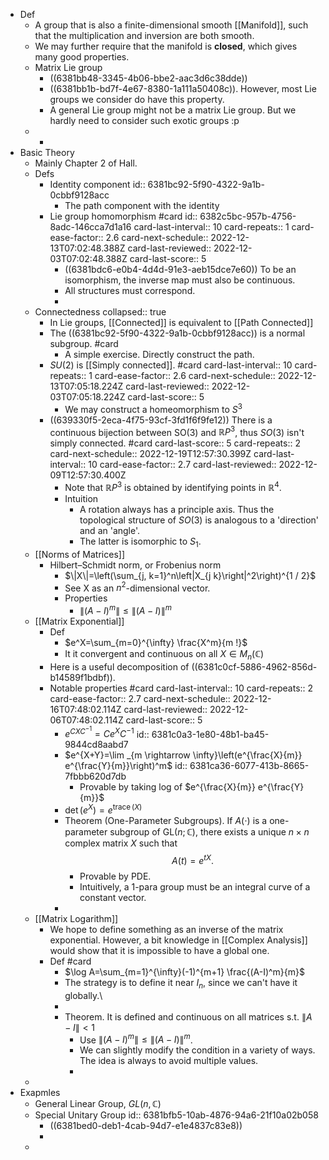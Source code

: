 - Def
	- A group that is also a finite-dimensional smooth [[Manifold]], such that the multiplication and inversion are both smooth.
	- We may further require that the manifold is **closed**, which gives many good properties.
	- Matrix Lie group
		- ((6381bb48-3345-4b06-bbe2-aac3d6c38dde))
		- ((6381bb1b-bd7f-4e67-8380-1a111a50408c)). However, most Lie groups we consider do have this property.
		- A general Lie group might not be a matrix Lie group. But we hardly need to consider such exotic groups :p
	-
		-
- Basic Theory
	- Mainly Chapter 2 of Hall.
	- Defs
		- Identity component
		  id:: 6381bc92-5f90-4322-9a1b-0cbbf9128acc
			- The path component with the identity
		- Lie group homomorphism #card
		  id:: 6382c5bc-957b-4756-8adc-146cca7d1a16
		  card-last-interval:: 10
		  card-repeats:: 1
		  card-ease-factor:: 2.6
		  card-next-schedule:: 2022-12-13T07:02:48.388Z
		  card-last-reviewed:: 2022-12-03T07:02:48.388Z
		  card-last-score:: 5
			- ((6381bdc6-e0b4-4d4d-91e3-aeb15dce7e60))
			  To be an isomorphism, the inverse map must also be continuous.
			- All structures must correspond.
			-
	- Connectedness
	  collapsed:: true
		- In Lie groups, [[Connected]] is equivalent to [[Path Connected]]
		- The ((6381bc92-5f90-4322-9a1b-0cbbf9128acc)) is a normal subgroup. #card
			- A simple exercise. Directly construct the path.
		- $SU(2)$ is [[Simply connected]]. #card
		  card-last-interval:: 10
		  card-repeats:: 1
		  card-ease-factor:: 2.6
		  card-next-schedule:: 2022-12-13T07:05:18.224Z
		  card-last-reviewed:: 2022-12-03T07:05:18.224Z
		  card-last-score:: 5
			- We may construct a homeomorphism to $S^3$
		- ((639330f5-2eca-4f75-93cf-3fd1f6f9fe12)) There is a continuous bijection between $\mathrm{SO}(3)$ and $\mathbb{R} P^3$, thus $SO(3)$ isn't simply connected. #card
		  card-last-score:: 5
		  card-repeats:: 2
		  card-next-schedule:: 2022-12-19T12:57:30.399Z
		  card-last-interval:: 10
		  card-ease-factor:: 2.7
		  card-last-reviewed:: 2022-12-09T12:57:30.400Z
			- Note that $\mathbb{R} P^3$ is obtained by identifying points in $\mathbb R^4$.
			- Intuition
				- A rotation always has a principle axis. Thus the topological structure of $SO(3)$ is analogous to a 'direction' and an 'angle'.
				- The latter is isomorphic to $S_1$.
	- [[Norms of Matrices]]
		- Hilbert–Schmidt norm, or Frobenius norm
			- $\|X\|=\left(\sum_{j, k=1}^n\left|X_{j k}\right|^2\right)^{1 / 2}$
			- See X as an $n^2$-dimensional vector.
			- Properties
				- $\left\|(A-I)^m\right\| \leq\|(A-I)\|^m$
	- [[Matrix Exponential]]
		- Def
			- $e^X=\sum_{m=0}^{\infty} \frac{X^m}{m !}$
			- It it convergent and continuous on all $X\in M_n(\mathbb C)$
		- Here is a useful decomposition of ((6381c0cf-5886-4962-856d-b14589f1bdbf)).
		- Notable properties #card
		  card-last-interval:: 10
		  card-repeats:: 2
		  card-ease-factor:: 2.7
		  card-next-schedule:: 2022-12-16T07:48:02.114Z
		  card-last-reviewed:: 2022-12-06T07:48:02.114Z
		  card-last-score:: 5
			- $e^{C X C^{-1}}=C e^X C^{-1}$
			  id:: 6381c0a3-1e80-48b1-ba45-9844cd8aabd7
			- $e^{X+Y}=\lim _{m \rightarrow \infty}\left(e^{\frac{X}{m}} e^{\frac{Y}{m}}\right)^m$
			  id:: 6381ca36-6077-413b-8665-7fbbb620d7db
				- Provable by taking log of $e^{\frac{X}{m}} e^{\frac{Y}{m}}$
			- $\operatorname{det}\left(e^X\right)=e^{\operatorname{trace}(X)}$
			- Theorem (One-Parameter Subgroups). If $A(\cdot)$ is a one-parameter subgroup of $\mathrm{GL}(n ; \mathbb{C})$, there exists a unique $n \times n$ complex matrix $X$ such that
			  $$
			  A(t)=e^{t X} \text {. }
			  $$
				- Provable by PDE.
				- Intuitively, a 1-para group must be an integral curve of a constant vector.
			-
	- [[Matrix Logarithm]]
		- We hope to define something as an inverse of the matrix exponential.
		  However, a bit knowledge in [[Complex Analysis]] would show that it is impossible to have a global one.
		- Def #card
			- $\log A=\sum_{m=1}^{\infty}(-1)^{m+1} \frac{(A-I)^m}{m}$
			- The strategy is to define it near $I_n$, since we can't have it globally.\
			-
			- Theorem. It is defined and continuous on all matrices s.t. $\|A-I\|<1$
				- Use $\left\|(A-I)^m\right\| \leq\|(A-I)\|^m$.
				- We can slightly modify the condition in a variety of ways. The idea is always to avoid multiple values.
				-
	-
- Exapmles
	- General Linear Group, $GL(n,\mathbb C)$
	- Special Unitary Group
	  id:: 6381bfb5-10ab-4876-94a6-21f10a02b058
		- ((6381bed0-deb1-4cab-94d7-e1e4837c83e8))
		-
	-